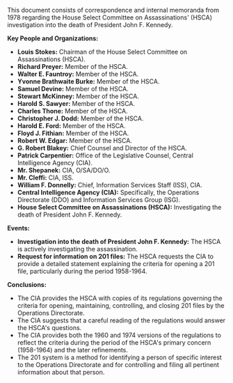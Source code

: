 This document consists of correspondence and internal memoranda from 1978 regarding the House Select Committee on Assassinations' (HSCA) investigation into the death of President John F. Kennedy.

**Key People and Organizations:**

*   **Louis Stokes:** Chairman of the House Select Committee on Assassinations (HSCA).
*   **Richard Preyer:** Member of the HSCA.
*   **Walter E. Fauntroy:** Member of the HSCA.
*   **Yvonne Brathwaite Burke:** Member of the HSCA.
*   **Samuel Devine:** Member of the HSCA.
*   **Stewart McKinney:** Member of the HSCA.
*   **Harold S. Sawyer:** Member of the HSCA.
*   **Charles Thone:** Member of the HSCA.
*   **Christopher J. Dodd:** Member of the HSCA.
*   **Harold E. Ford:** Member of the HSCA.
*   **Floyd J. Fithian:** Member of the HSCA.
*   **Robert W. Edgar:** Member of the HSCA.
*   **G. Robert Blakey:** Chief Counsel and Director of the HSCA.
*   **Patrick Carpentier:** Office of the Legislative Counsel, Central Intelligence Agency (CIA).
*   **Mr. Shepanek:** CIA, O/SA/DO/O.
*   **Mr. Cleffi:** CIA, ISS.
*   **William F. Donnelly:** Chief, Information Services Staff (ISS), CIA.
*   **Central Intelligence Agency (CIA):** Specifically, the Operations Directorate (DDO) and Information Services Group (ISG).
*   **House Select Committee on Assassinations (HSCA):** Investigating the death of President John F. Kennedy.

**Events:**

*   **Investigation into the death of President John F. Kennedy:** The HSCA is actively investigating the assassination.
*   **Request for information on 201 files:** The HSCA requests the CIA to provide a detailed statement explaining the criteria for opening a 201 file, particularly during the period 1958-1964.

**Conclusions:**

*   The CIA provides the HSCA with copies of its regulations governing the criteria for opening, maintaining, controlling, and closing 201 files by the Operations Directorate.
*   The CIA suggests that a careful reading of the regulations would answer the HSCA's questions.
*   The CIA provides both the 1960 and 1974 versions of the regulations to reflect the criteria during the period of the HSCA's primary concern (1958-1964) and the later refinements.
*   The 201 system is a method for identifying a person of specific interest to the Operations Directorate and for controlling and filing all pertinent information about that person.
